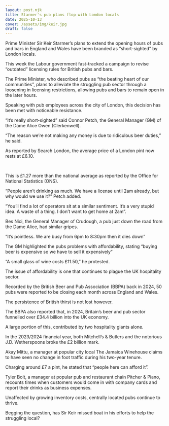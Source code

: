 ```yaml
---
layout: post.njk
title: Starmer's pub plans flop with London locals
date: 2025-10-13
cover: /assets/img/keir.jpg
draft: false
---
```

Prime Minister Sir Keir Starmer’s plans to extend the opening hours of pubs and bars in England and
Wales have been branded as “short-sighted” by London locals. 

This week the Labour government fast-tracked a campaign to revise “outdated” licensing rules for British pubs and bars. 

The Prime Minister, who described pubs as  “the beating heart of our communities”, plans to alleviate the struggling pub sector through a loosening in licensing restrictions, allowing pubs and bars to remain open in the later hours. 

Speaking with pub employees across the city of London, this decision has been met with noticeable resistance. 

“It’s really short-sighted”
said Connor Petch, the General Manager (GM) of the Dame Alice Owen
(Clerkenwell). 

“The reason we’re not making
any money is due to ridiculous beer duties,” he said. 

As reported by Search London,
the average price of a London pint now rests at £6.10. 

 

This is £1.27 more than the
national average as reported by the Office for National Statistics (ONS). 

“People aren’t drinking as
much. We have a license until 2am already, but why would we use it?” Petch
added. 

“You’ll find a lot of
operators sit at a similar sentiment. It’s a very stupid idea. A waste of a
thing. I don’t want to get home at 2am”. 

Bes Nici, the General Manager
of Crudough, a pub just down the road from the Dame Alice, had similar gripes. 

“It’s pointless. We are busy from
6pm to 8:30pm then it dies down”

The GM highlighted the pubs
problems with affordability, stating “buying beer is expensive so we have to
sell it expensively” 

“A small glass of wine costs £11.50,”
he protested. 

The issue of affordability is
one that continues to plague the UK hospitality sector. 

Recorded by the British Beer
and Pub Association (BBPA) back in 2024, 50 pubs were reported to be closing
each month across England and Wales. 

The persistence of British
thirst is not lost however. 

The BBPA also reported that,
in 2024, Britain’s beer and pub sector funnelled over £34.4 billion into the UK
economy. 

A large portion of this,
contributed by two hospitality giants alone. 

In the 2023/2024 financial
year, both Mitchell’s & Butlers and the notorious J.D. Wetherspoons broke
the £2 billion mark. 

Akay Mittu, a manager at
popular city local The Jamaica Winehouse claims to have seen no change in foot
traffic during his two-year tenure. 

Charging around £7 a pint, he
stated that “people here can afford it”. 

Tyler Bolt, a manager at
popular pub and restaurant chain Pitcher & Piano, recounts times when
customers would come in with company cards and report their drinks as business
expenses. 

Unaffected by growing
inventory costs, centrally located pubs continue to thrive. 

Begging the question, has Sir
Keir missed boat in his efforts to help the struggling local?
